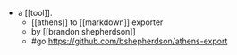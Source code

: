 - a [[tool]].
	- [[athens]] to [[markdown]] exporter
	- by [[brandon shepherdson]]
	- #go https://github.com/bshepherdson/athens-export